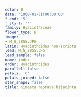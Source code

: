 ```yaml
---
color: B
date: '1900-01-01T00:00:00'
f_end: '5'
f_start: '4'
family: Hyacinthaceae
flower_type: B
image:
- M_G_2855.JPG
latin: Hyacinthoides non-scripta
lead: M_G_2855.JPG
lead_sample: false
name: index
order: Hyacinthoides
parallel: false
petals: '6'
petals_joined: false
star_shape: false
title: Kimasta neprava hijacinta
---
```


